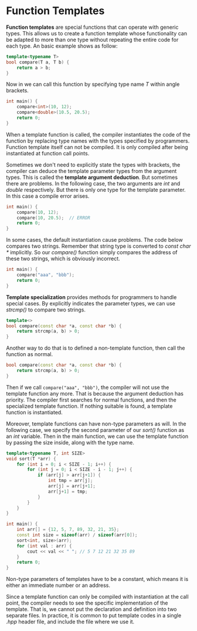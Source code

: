 # Function Templates

**Function templates** are special functions that can operate with generic types. This allows us to create a function template whose functionality can be adapted to more than one type without repeating the entire code for each type. An basic example shows as follow:

```cpp
template<typename T>
bool compare(T a, T b) {
    return a > b;
}
```

Now in we can call this function by specifying type name *T* within angle brackets.

```cpp
int main() {
    compare<int>(10, 12);
    compare<double>(10.5, 20.5);
    return 0;
}
```

When a template function is called, the compiler instantiates the code of the function by replacing type names with the types specified by programmers. Function template itself can not be compiled. It is only compiled after being instantiated at function call points.

Sometimes we don't need to explicitly state the types with brackets, the compiler can deduce the template parameter types from the argument types. This is called the **template argument deduction**. But sometimes there are problems. In the following case, the two arguments are *int* and *double* respectively. But there is only one type for the template parameter. In this case a compile error arises.

```cpp
int main() {
    compare(10, 12);
    compare(10, 20.5);	// ERROR
    return 0;
}
```

In some cases, the default instantiation cause problems. The code below compares two strings. Remember that string type is converted to *const char \** implicitly. So our *compare()* function simply compares the address of these two strings, which is obviously incorrect.

```cpp
int main() {
    compare("aaa", "bbb");
    return 0;
}
```

**Template specialization** provides methods for programmers to handle special cases. By explicitly indicates the parameter types, we can use *strcmp()* to compare two strings.

```cpp
template<>
bool compare(const char *a, const char *b) {
    return strcmp(a, b) > 0;
}
```

Another way to do that is to defined a non-template function, then call the function as normal.

```cpp
bool compare(const char *a, const char *b) {
    return strcmp(a, b) > 0;
}
```

Then if we call `compare("aaa", "bbb")`, the compiler will not use the template function any more. That is because the argument deduction has priority. The compiler first searches for normal functions, and then the specialized template function. If nothing suitable is found, a template function is instantiated.

Moreover, template functions can have non-type parameters as will. In the following case, we specify the second parameter of our *sort()* function as an *int* variable. Then in the main function, we can use the template function by passing the size inside, along with the type name.

```cpp
template<typename T, int SIZE>
void sort(T *arr) {
    for (int i = 0; i < SIZE - 1; i++) {
        for (int j = 0; i < SIZE - i - 1; j++) {
            if (arr[j] > arr[j+1]) {
                int tmp = arr[j];
                arr[j] = arr[j+1];
                arr[j+1] = tmp;
            }
        }
    }
}

int main() {
    int arr[] = {12, 5, 7, 89, 32, 21, 35};
    const int size = sizeof(arr) / sizeof(arr[0]);
    sort<int, size>(arr);
    for (int val : arr) {
        cout << val << " ";	// 5 7 12 21 32 35 89
    }
    return 0;
}
```

Non-type parameters of templates have to be a constant, which means it is either an immediate number or an address.

Since a template function can only be compiled with instantiation at the call point, the compiler needs to see the specific implementation of the template. That is, we cannot put the declaration and definition into two separate files. In practice, it is common to put template codes in a single *.hpp* header file, and include the file where we use it.
